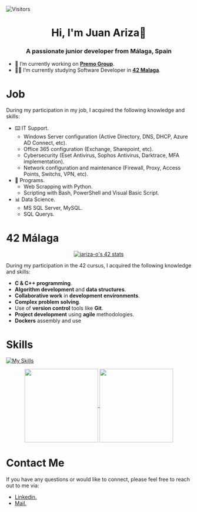 ![Visitors](https://api.visitorbadge.io/api/visitors?path=https%3A%2F%2Fgithub.com%2Fjariza-o&countColor=%23f47373)
<h1 align="center">Hi, I'm Juan Ariza👋</h1>
<h3 align="center">A passionate junior developer from Málaga, Spain</h3>

- 🔭 I’m currently working on **<a href="https://www.linkedin.com/company/premo-group/"> Premo Group</a>**.
- 👨‍🎓 I’m currently studying Software Developer in **<a href="https://www.42malaga.com/"> 42 Malaga</a>**.
<h1>Job</h1>

During my participation in my job, I acquired the following knowledge and skills:
- ⌨️ IT Support.
    - Windows Server configuration (Active Directory, DNS, DHCP, Azure AD Connect, etc).
    - Office 365 configuration (Exchange, Sharepoint, etc).
    - Cybersecurity (Eset Antivirus, Sophos Antivirus, Darktrace, MFA implementation).
    - Network configuration and maintenance (Firewall, Proxy, Access Points, Switchs, VPN, etc).
- 📝 Programs.
    - Web Scrapping with Python.
    - Scripting with Bash, PowerShell and Visual Basic Script.
- 📊 Data Science.
    - MS SQL Server, MySQL.
    - SQL Querys.  
<h1>42 Málaga</h1>
<p align="center">
<a href="https://github.com/oakoudad/badge42"><img src="https://badge.mediaplus.ma/black/jariza-o?1337Badge=off&UM6P=off" alt="jariza-o's 42 stats" /></a>

During my participation in the 42 cursus, I acquired the following knowledge and skills:

- **C & C++ programming**.
- **Algorithm development** and **data structures**.
- **Collaborative work** in **development environments**.
- **Complex problem solving**.
- Use of **version control** tools like **Git**.
- **Project development** using **agile** methodologies.
- **Dockers** assembly and use

<h1>Skills</h1>

[![My Skills](https://skillicons.dev/icons?i=c,python,mysql,git,vscode,linux,vim,azure,bash)](https://skillicons.dev)

<p align="center">
<a href="https://github.com/jariza-o/github-readme-stats">
  <img height=200 align="center" src="https://github-readme-stats.vercel.app/api?username=jariza-o" />
</a>
<a href="https://github.com/jariza-o/convoychat">
  <img height=200 align="center" src="https://github-readme-stats.vercel.app/api/top-langs?username=jariza-o&layout=compact&langs_count=8&card_width=320" />
</a>

<h1>Contact Me</h1>
If you have any questions or would like to connect, please feel free to reach out to me via:

- <a href="https://www.linkedin.com/in/jariza-o"> Linkedin.</a>
- <a href="mailto:juanarizaordonez@gmail.com?Subject=Contacto%20desde%20GitHub."> Mail.</a>


